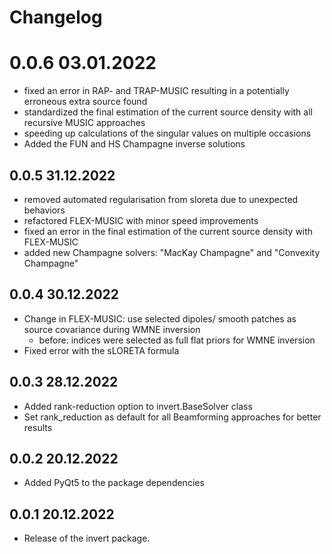 # Changelog

# 0.0.6 03.01.2022
* fixed an error in RAP- and TRAP-MUSIC resulting in a potentially erroneous extra source found
* standardized the final estimation of the current source density with all recursive MUSIC approaches
* speeding up calculations of the singular values on multiple occasions
* Added the FUN and HS Champagne inverse solutions

## 0.0.5 31.12.2022
* removed automated regularisation from sloreta due to unexpected behaviors
* refactored FLEX-MUSIC with minor speed improvements
* fixed an error in the final estimation of the current source density with FLEX-MUSIC
* added new Champagne solvers: "MacKay Champagne" and "Convexity Champagne"

## 0.0.4 30.12.2022
* Change in FLEX-MUSIC: use selected dipoles/ smooth patches as source covariance during WMNE inversion
  * before: indices were selected as full flat priors for WMNE inversion
* Fixed error with the sLORETA formula

## 0.0.3 28.12.2022
* Added rank-reduction option to invert.BaseSolver class
* Set rank_reduction as default for all Beamforming approaches for better results

## 0.0.2 20.12.2022
* Added PyQt5 to the package dependencies

## 0.0.1 20.12.2022
* Release of the invert package.